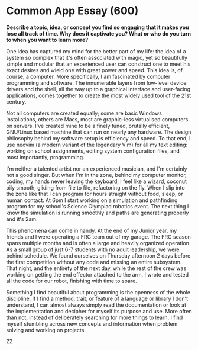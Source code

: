 # Common App Essay (600)

**Describe a topic, idea, or concept you find so engaging that it makes you lose
all track of time. Why does it captivate you? What or who do you turn to when
you want to learn more?**

One idea has captured my mind for the better part of my life: the idea of a
system so complex that it's often associated with magic, yet so beautifully
simple and modular that an experienced user can construct one to meet his exact
desires and wield one with great power and speed. This idea is, of course, a
computer. More specifically, I am fascinated by computer programming and
software. The innumerable layers from low-level device drivers and the shell,
all the way up to a graphical interface and user-facing applications, comes
together to create the most widely used tool of the 21st century. 

Not all computers are created equally; some are basic Windows installations,
others are Macs, most are graphic-less virtualised computers on servers. I've
created mine to be a finely tuned, brutally efficient, GNU/Linux based machine
that can run on nearly any hardware. The design philosophy behind my software
setup is efficiency and speed. To that end, I use neovim (a modern variant of
the legendary Vim) for all my text editing: working on school assignments,
editing system configuration files, and most importantly, programming.

I'm neither a talented artist nor an experienced musician, and I'm certainly
not a good singer. But when I'm in the zone, behind my computer monitor,
coding, my hands never leaving the keyboard, I feel like a wizard, coconut oily
smooth, gliding from file to file, refactoring on the fly. When I slip into the
zone like that I can program for hours straight without food, sleep, or human
contact. At 6pm I start working on a simulation and pathfinding program for my
school's Science Olympiad robotics event. The next thing I know the simulation
is running smoothly and paths are generating properly and it's 2am.

This phenomena can come in handy. At the end of my Junior year, my friends and
I were operating a FRC team out of my garage. The FRC season spans multiple
months and is often a large and heavily organized operation. As a small group
of just 6-7 students with no adult leadership, we were behind schedule. We
found ourselves on Thursday afternoon 2 days before the first competition
without any code and missing an entire subsystem. That night, and the entirety
of the next day, while the rest of the crew was working on getting the end
effector attached to the arm, I wrote and tested all the code for our robot,
finishing with time to spare.

Something I find beautiful about programming is the openness of the whole
discipline. If I find a method, trait, or feature of a language or library I
don't understand, I can almost always simply read the documentation or look at
the implementation and decipher for myself its purpose and use. More often than
not, instead of deliberately searching for more things to learn, I find myself
stumbling across new concepts and information when problem solving and working
on projects.

ZZ
